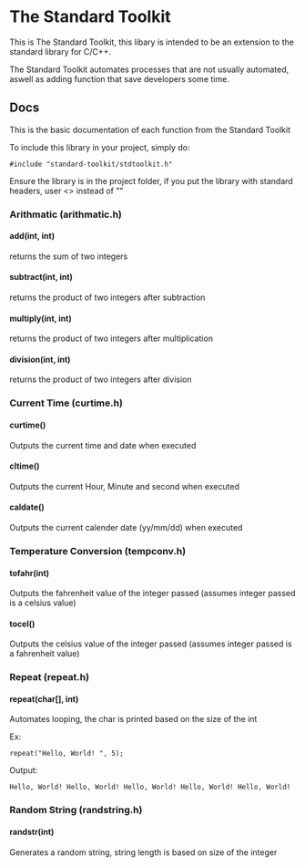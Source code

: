 # The Standard Toolkit
This is The Standard Toolkit, this libary is intended to be an extension to the standard library for C/C++.

The Standard Toolkit automates processes that are not usually automated, aswell as adding function that save developers some time.


## Docs

This is the basic documentation of each function from the Standard Toolkit

To include this library in your project, simply do:
```
#include "standard-toolkit/stdtoolkit.h"
```
Ensure the library is in the project folder, if you put the library with standard headers, user <> instead of ""

### Arithmatic (arithmatic.h)

#### add(int, int)
returns the sum of two integers

#### subtract(int, int)
returns the product of two integers after subtraction

#### multiply(int, int)
returns the product of two integers after multiplication

#### division(int, int)
returns the product of two integers after division

### Current Time (curtime.h)

#### curtime()
Outputs the current time and date when executed

#### cltime()
Outputs the current Hour, Minute and second when executed

#### caldate()
Outputs the current calender date (yy/mm/dd) when executed

### Temperature Conversion (tempconv.h)

#### tofahr(int)
Outputs the fahrenheit value of the integer passed (assumes integer passed is a celsius value)

#### tocel()
Outputs the celsius value of the integer passed (assumes integer passed is a fahrenheit value)

### Repeat (repeat.h)

#### repeat(char[], int)
Automates looping, the char is printed based on the size of the int

Ex:
```
repeat("Hello, World! ", 5);
```
Output:
```
Hello, World! Hello, World! Hello, World! Hello, World! Hello, World! 
```

### Random String (randstring.h)

#### randstr(int)
Generates a random string, string length is based on size of the integer
